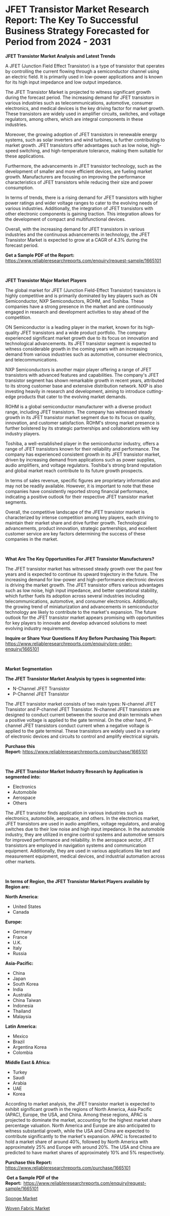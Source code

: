 <p><h1>JFET Transistor Market Research Report: The Key To Successful Business Strategy Forecasted for Period from 2024 - 2031</h1></p><p><strong>JFET Transistor Market Analysis and Latest Trends</strong></p>
<p><p>A JFET (Junction Field Effect Transistor) is a type of transistor that operates by controlling the current flowing through a semiconductor channel using an electric field. It is primarily used in low-power applications and is known for its high input impedance and low output impedance.</p><p>The JFET Transistor Market is projected to witness significant growth during the forecast period. The increasing demand for JFET transistors in various industries such as telecommunications, automotive, consumer electronics, and medical devices is the key driving factor for market growth. These transistors are widely used in amplifier circuits, switches, and voltage regulators, among others, which are integral components in these industries.</p><p>Moreover, the growing adoption of JFET transistors in renewable energy systems, such as solar inverters and wind turbines, is further contributing to market growth. JFET transistors offer advantages such as low noise, high-speed switching, and high-temperature tolerance, making them suitable for these applications.</p><p>Furthermore, the advancements in JFET transistor technology, such as the development of smaller and more efficient devices, are fueling market growth. Manufacturers are focusing on improving the performance characteristics of JFET transistors while reducing their size and power consumption.</p><p>In terms of trends, there is a rising demand for JFET transistors with higher power ratings and wider voltage ranges to cater to the evolving needs of various industries. Additionally, the integration of JFET transistors with other electronic components is gaining traction. This integration allows for the development of compact and multifunctional devices.</p><p>Overall, with the increasing demand for JFET transistors in various industries and the continuous advancements in technology, the JFET Transistor Market is expected to grow at a CAGR of 4.3% during the forecast period.</p></p>
<p><strong>Get a Sample PDF of the Report:&nbsp;</strong> <a href="https://www.reliableresearchreports.com/enquiry/request-sample/1665101">https://www.reliableresearchreports.com/enquiry/request-sample/1665101</a></p>
<p>&nbsp;</p>
<p><strong>JFET Transistor Major Market Players</strong></p>
<p><p>The global market for JFET (Junction Field-Effect Transistor) transistors is highly competitive and is primarily dominated by key players such as ON Semiconductor, NXP Semiconductors, ROHM, and Toshiba. These companies have a strong presence in the market and are continuously engaged in research and development activities to stay ahead of the competition.</p><p>ON Semiconductor is a leading player in the market, known for its high-quality JFET transistors and a wide product portfolio. The company experienced significant market growth due to its focus on innovation and technological advancements. Its JFET transistor segment is expected to witness considerable growth in the coming years with an increasing demand from various industries such as automotive, consumer electronics, and telecommunications.</p><p>NXP Semiconductors is another major player offering a range of JFET transistors with advanced features and capabilities. The company's JFET transistor segment has shown remarkable growth in recent years, attributed to its strong customer base and extensive distribution network. NXP is also investing heavily in research and development, aiming to introduce cutting-edge products that cater to the evolving market demands.</p><p>ROHM is a global semiconductor manufacturer with a diverse product range, including JFET transistors. The company has witnessed steady growth in its JFET transistor market segment due to its focus on quality, innovation, and customer satisfaction. ROHM's strong market presence is further bolstered by its strategic partnerships and collaborations with key industry players.</p><p>Toshiba, a well-established player in the semiconductor industry, offers a range of JFET transistors known for their reliability and performance. The company has experienced consistent growth in its JFET transistor market, driven by increasing demand from applications such as power supplies, audio amplifiers, and voltage regulators. Toshiba's strong brand reputation and global market reach contribute to its future growth prospects.</p><p>In terms of sales revenue, specific figures are proprietary information and may not be readily available. However, it is important to note that these companies have consistently reported strong financial performance, indicating a positive outlook for their respective JFET transistor market segments.</p><p>Overall, the competitive landscape of the JFET transistor market is characterized by intense competition among key players, each striving to maintain their market share and drive further growth. Technological advancements, product innovation, strategic partnerships, and excellent customer service are key factors determining the success of these companies in the market.</p></p>
<p>&nbsp;</p>
<p><strong>What Are The Key Opportunities For JFET Transistor Manufacturers?</strong></p>
<p><p>The JFET transistor market has witnessed steady growth over the past few years and is expected to continue its upward trajectory in the future. The increasing demand for low-power and high-performance electronic devices is driving the market growth. The JFET transistor offers various advantages such as low noise, high input impedance, and better operational stability, which further fuels its adoption across several industries including telecommunications, automotive, and consumer electronics. Additionally, the growing trend of miniaturization and advancements in semiconductor technology are likely to contribute to the market's expansion. The future outlook for the JFET transistor market appears promising with opportunities for key players to innovate and develop advanced solutions to meet evolving industry requirements.</p></p>
<p><strong>Inquire or Share Your Questions If Any Before Purchasing This Report:</strong> <a href="https://www.reliableresearchreports.com/enquiry/pre-order-enquiry/1665101">https://www.reliableresearchreports.com/enquiry/pre-order-enquiry/1665101</a></p>
<p>&nbsp;</p>
<p><strong>Market Segmentation</strong></p>
<p><strong>The JFET Transistor Market Analysis by types is segmented into:</strong></p>
<p><ul><li>N-Channel JFET Transistor</li><li>P-Channel JFET Transistor</li></ul></p>
<p><p>The JFET transistor market consists of two main types: N-channel JFET Transistor and P-channel JFET Transistor. N-channel JFET transistors are designed to conduct current between the source and drain terminals when a positive voltage is applied to the gate terminal. On the other hand, P-channel JFET transistors conduct current when a negative voltage is applied to the gate terminal. These transistors are widely used in a variety of electronic devices and circuits to control and amplify electrical signals.</p></p>
<p><strong>Purchase this Report:&nbsp;</strong><a href="https://www.reliableresearchreports.com/purchase/1665101">https://www.reliableresearchreports.com/purchase/1665101</a></p>
<p>&nbsp;</p>
<p><strong>The JFET Transistor Market Industry Research by Application is segmented into:</strong></p>
<p><ul><li>Electronics</li><li>Automobile</li><li>Aerospace</li><li>Others</li></ul></p>
<p><p>The JFET transistor finds application in various industries such as electronics, automobile, aerospace, and others. In the electronics market, JFET transistors are used in audio amplifiers, voltage regulators, and analog switches due to their low noise and high input impedance. In the automobile industry, they are utilized in engine control systems and automotive sensors for improved performance and reliability. In the aerospace sector, JFET transistors are employed in navigation systems and communication equipment. Additionally, they are used in various applications like test and measurement equipment, medical devices, and industrial automation across other markets.</p></p>
<p>&nbsp;</p>
<p><strong>In terms of Region, the JFET Transistor Market Players available by Region are:</strong></p>
<p>
    <p> <strong> North America: </strong>
        <ul>
            <li>United States</li>
            <li>Canada</li>
        </ul>
        </p> 
    <p> <strong> Europe: </strong>
        <ul>
            <li>Germany</li>
            <li>France</li>
            <li>U.K.</li>
            <li>Italy</li>
            <li>Russia</li>
        </ul>
        </p> 
    <p> <strong> Asia-Pacific: </strong>
        <ul>
            <li>China</li>
            <li>Japan</li>
            <li>South Korea</li>
            <li>India</li>
            <li>Australia</li>
            <li>China Taiwan</li>
            <li>Indonesia</li>
            <li>Thailand</li>
            <li>Malaysia</li>
        </ul>
        </p> 
    <p> <strong> Latin America: </strong>
        <ul>
            <li>Mexico</li>
            <li>Brazil</li>
            <li>Argentina Korea</li>
            <li>Colombia</li>
        </ul>
        </p> 
    <p> <strong> Middle East & Africa: </strong>
        <ul>
            <li>Turkey</li>
            <li>Saudi</li>
            <li>Arabia</li>
            <li>UAE</li>
            <li>Korea</li>
        </ul>
    </p>
    </p>
<p><p>According to market analysis, the JFET transistor market is expected to exhibit significant growth in the regions of North America, Asia Pacific (APAC), Europe, the USA, and China. Among these regions, APAC is projected to dominate the market, accounting for the highest market share percentage valuation. North America and Europe are also anticipated to witness substantial growth, while the USA and China are expected to contribute significantly to the market's expansion. APAC is forecasted to hold a market share of around 40%, followed by North America with approximately 25% and Europe with around 20%. The USA and China are predicted to have market shares of approximately 10% and 5% respectively.</p></p>
<p><strong>Purchase this Report: </strong><a href="https://www.reliableresearchreports.com/purchase/1665101">https://www.reliableresearchreports.com/purchase/1665101</a></p>
<p>&nbsp;<strong>Get a Sample PDF of the Report:&nbsp;&nbsp;</strong><a href="https://www.reliableresearchreports.com/enquiry/request-sample/1665101">https://www.reliableresearchreports.com/enquiry/request-sample/1665101</a></p>
<p><strong></strong></p>
<p><p><a href="https://medium.com/@amirwisozk/decoding-sponge-market-metrics-market-share-trends-and-growth-patterns-aa6a62f53602">Sponge Market</a></p><p><a href="https://medium.com/@wyattconn1966/woven-fabric-market-competitive-analysis-market-trends-and-forecast-to-2031-5fe96bec0f5b">Woven Fabric Market</a></p></p>